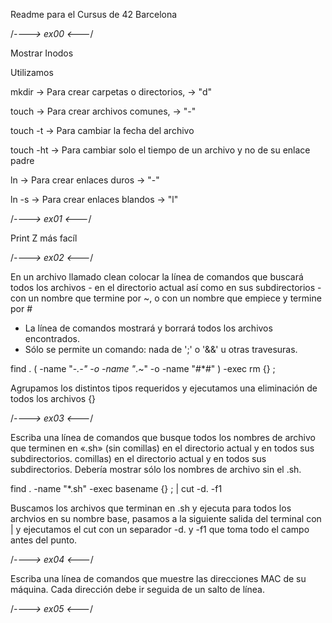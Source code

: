 Readme para el Cursus de 42 Barcelona

/_----> ex00 <---_/

Mostrar Inodos

Utilizamos

mkdir -> Para crear carpetas o directorios, -> "d"

touch -> Para crear archivos comunes, -> "-"

touch -t -> Para cambiar la fecha del archivo

touch -ht -> Para cambiar solo el tiempo de un archivo y no de su enlace padre

ln -> Para crear enlaces duros -> "-"

ln -s -> Para crear enlaces blandos -> "l"

/_----> ex01 <---_/

Print Z más facíl

/_----> ex02 <---_/

En un archivo llamado clean colocar la línea de comandos que buscará todos los archivos - en el
directorio actual así como en sus subdirectorios - con un nombre que termine por ~, o con
un nombre que empiece y termine por #

- La línea de comandos mostrará y borrará todos los archivos encontrados.
- Sólo se permite un comando: nada de ';' o '&&' u otras travesuras.

find . \( -name "-_.-" -o -name "_.~" -o -name "#\*#" \) -exec rm {} \;

Agrupamos los distintos tipos requeridos y ejecutamos una eliminación de todos los archivos {}

/_----> ex03 <---_/

Escriba una línea de comandos que busque todos los nombres de archivo que terminen en «.sh» (sin comillas) en el directorio actual y en todos sus subdirectorios.
comillas) en el directorio actual y en todos sus subdirectorios. Debería
mostrar sólo los nombres de archivo sin el .sh.

find . -name "\*.sh" -exec basename {} \; | cut -d. -f1

Buscamos los archivos que terminan en .sh y ejecuta para todos los archvios en su nombre base, pasamos a la siguiente salida del terminal con | y ejecutamos el cut con un separador -d. y -f1 que toma todo el campo antes del punto.

/_----> ex04 <---_/

Escriba una línea de comandos que muestre las direcciones MAC de su máquina. Cada dirección
debe ir seguida de un salto de línea.

/_----> ex05 <---_/
